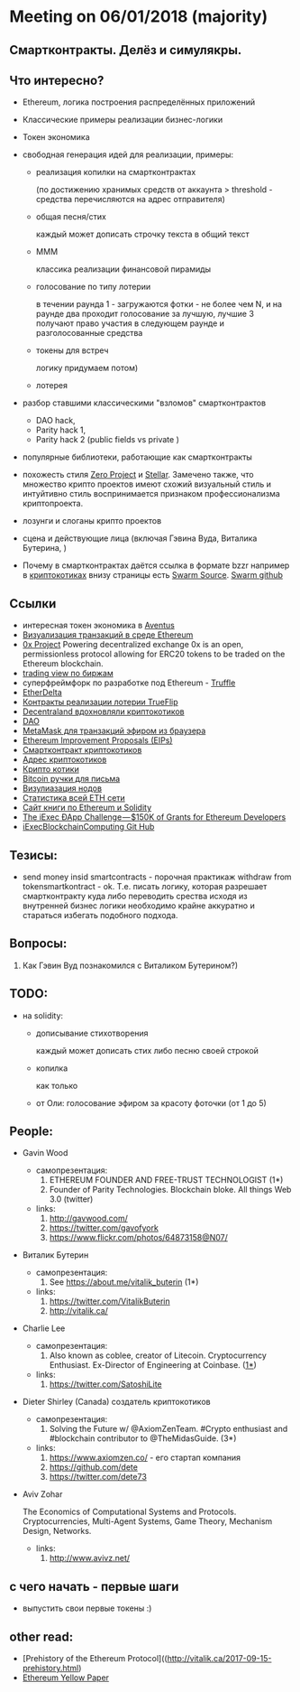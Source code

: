 # Meeting on 06/01/2018 (majority)

## Смартконтракты. Делёз и симулякры.

## Что интересно?
* Ethereum, логика построения распределённых приложений
* Классические примеры реализации бизнес-логики
* Токен экономика
* свободная генерация идей для реализации, примеры:
  * реализация копилки на смартконтрактах

    (по достижению хранимых средств от аккаунта > threshold - средства перечисляются на адрес отправителя)
  * общая песня/стих

    каждый может дописать строчку текста в общий текст

  * МММ

    классика реализации финансовой пирамиды

  * голосование по типу лотерии

    в течении раунда 1 - загружаются фотки - не более чем N, и на раунде два проходит голосование за лучшую, лучшие 3 получают право участия в следующем раунде и разголосованные средства

  * токены для встреч

    логику придумаем потом)

  * лотерея

* разбор ставшими классическими "взломов" смартконтрактов

  * DAO hack,
  * Parity hack 1,
  * Parity hack 2 (public fields vs private )

* популярные библиотеки, работающие как смартконтракты

* похожесть стиля [Zero Project](https://0xproject.com/) и [Stellar](https://www.stellar.org/). Замечено также, что множество крипто проектов имеют схожий визуальный стиль и интуйтивно стиль воспринимается признаком профессионализма криптопроекта.
* лозунги и слоганы крипто проектов
* сцена и действующие лица (включая Гэвина Вуда, Виталика Бутерина, )
* Почему в смартконтрактах даётся ссылка в формате bzzr например в [криптокотиках](https://etherscan.io/address/0x06012c8cf97bead5deae237070f9587f8e7a266d#code) внизу страницы есть [Swarm Source](bzzr://a6465fc1ce7ab1a92906ff7206b23d80a21bbd50b85b4bde6a91f8e6b2e3edde). [Swarm github](https://github.com/docker/swarm)

## Ссылки
* интересная токен экономика в [Aventus](https://aventus.io/)
* [Визуализация транзакций в среде Ethereum](http://etherlisten.com/)
* [0x Project](https://0xproject.com/) Powering decentralized exchange 0x is an open, permissionless protocol allowing for ERC20 tokens to be traded on the Ethereum blockchain.
* [trading view по биржам](https://www.tradingview.com/chart/?symbol=BITSTAMP:BTCUSD)
* суперфреймфорк по разработке под Ethereum - [Truffle](http://truffleframework.com/)
* [EtherDelta](https://etherdelta.com)
* [Контракты реализации лотерии TrueFlip](https://github.com/TrueFlip/trueflip-contracts)
* [Decentraland вдохновляли криптокотиков](https://decentraland.org/)
* [DAO](https://ethereum.org/dao)
* [MetaMask для транзакций эфиром из браузера](https://metamask.io/)
* [Ethereum Improvement Proposals (EIPs)](https://github.com/dete/EIPs)
* [Смартконтракт криптокотиков](https://github.com/j0k/awesome-cryptokitties/blob/master/CryptoKittiesCore.sol )
* [Адрес криптокотиков](https://etherscan.io/address/0x06012c8cf97bead5deae237070f9587f8e7a266d#code)
* [Крипто котики](https://www.cryptokitties.co/)
* [Bitcoin ручки для письма](https://www.bitcoinpens.com/)
* [Визулиазация нодов](https://ethernodes.org/network/1)
* [Статистика всей ETH сети](https://ethstats.net/)
* [Сайт книги по Ethereum и Solidity](http://eth.guide/)
* [The iExec ÐApp Challenge — $150K of Grants for Ethereum Developers](https://medium.com/iex-ec/the-iexec-%C3%B0app-challenge-150k-of-grants-to-win-abf6798b31ee)
* [iExecBlockchainComputing Git Hub](https://github.com/iExecBlockchainComputing)


## Тезисы:

* send money insid smartcontracts - порочная практикаж
withdraw from tokensmartkontract - ok. Т.е. писать логику, которая разрешает смартконтракту куда либо переводить срества исходя из внутренней бизнес логики необходимо крайне аккуратно и стараться избегать подобного подхода.



## Вопросы:

1. Как Гэвин Вуд познакомился с Виталиком Бутерином?)

## TODO:
* на solidity:
  * дописывание стихотворения

    каждый может дописать стих либо песню своей строкой
  * копилка

    как только
  * от Оли: голосование эфиром за красоту фоточки (от 1 до 5)

## People:

* Gavin Wood
  * самопрезентация:
    1. ETHEREUM FOUNDER AND FREE-TRUST TECHNOLOGIST (1*)
    2. Founder of Parity Technologies. Blockchain bloke. All things Web 3.0 (twitter)
  * links:
    1. http://gavwood.com/
    2. https://twitter.com/gavofyork
    3. https://www.flickr.com/photos/64873158@N07/

* Виталик Бутерин
  * самопрезентация:
    1. See https://about.me/vitalik_buterin (1*)
  * links:
    1. https://twitter.com/VitalikButerin
    2. http://vitalik.ca/

* Charlie Lee
  * самопрезентация:
    1. Also known as coblee, creator of Litecoin. Cryptocurrency Enthusiast. Ex-Director of Engineering at Coinbase. ([1*](https://twitter.com/SatoshiLite))
  * links:
    1. https://twitter.com/SatoshiLite

* Dieter Shirley (Canada) создатель криптокотиков
  * самопрезентация:
    1. Solving the Future w/ @AxiomZenTeam. #Crypto enthusiast and #blockchain contributor to @TheMidasGuide. (3*)
  * links:
    1. https://www.axiomzen.co/ - его стартап компания
    2. https://github.com/dete
    3. https://twitter.com/dete73

* Aviv Zohar

  The Economics of Computational Systems and Protocols. Cryptocurrencies, Multi-Agent Systems, Game Theory, Mechanism Design, Networks.
  * links:
    1. http://www.avivz.net/

## с чего начать - первые шаги

- выпустить свои первые токены :)

## other read:
* [Prehistory of the Ethereum Protocol]((http://vitalik.ca/2017-09-15-prehistory.html)
* [Ethereum Yellow Paper](https://ethereum.github.io/yellowpaper/paper.pdf)
